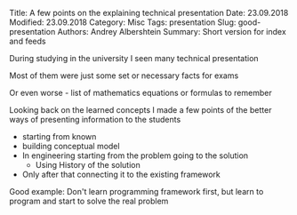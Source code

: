 Title: A few points on the explaining technical presentation
Date: 23.09.2018
Modified: 23.09.2018
Category: Misc
Tags: presentation
Slug: good-presentation
Authors: Andrey Albershtein
Summary: Short version for index and feeds


During studying in the university I seen many technical presentation

Most of them were just some set or necessary facts for exams

Or even worse - list of mathematics equations or formulas to remember

Looking back on the learned concepts I made a few points of the better ways of
presenting information to the students

* starting from known
* building conceptual model 
* In engineering starting from the problem going to the solution
    * Using History of the solution
* Only after that connecting it to the existing framework

Good example:
    Don't learn programming framework first, but learn to program and start to
    solve the real problem
